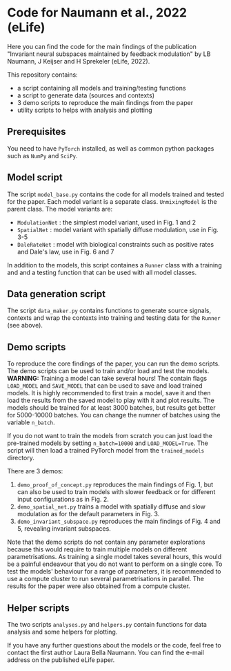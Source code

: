 # Code for Naumann et al., 2022 (eLife)

Here you can find the code for the main findings of the publication "Invariant neural subspaces maintained by feedback modulation" by LB Naumann, J Keijser and H Sprekeler (eLife, 2022).

This repository contains:
* a script containing all models and training/testing functions
* a script to generate data (sources and contexts)
* 3 demo scripts to reproduce the main findings from the paper
* utility scripts to helps with analysis and plotting

## Prerequisites
You need to have `PyTorch` installed, as well as common python packages such as `NumPy` and `SciPy`.

## Model script
The script `model_base.py` contains the code for all models trained and tested for the paper. Each model variant is a separate class.
`UnmixingModel` is the parent class. The model variants are:
* `ModulationNet` : the simplest model variant, used in Fig. 1 and 2
* `SpatialNet` : model variant with spatially diffuse modulation, use in Fig. 3-5
* `DaleRateNet` : model with biological constraints such as positive rates and Dale's law, use in Fig. 6 and 7

In addition to the models, this script containes a `Runner` class with a training and and a testing function that can be used with all model classes.

## Data generation script
The script `data_maker.py` contains functions to generate source signals, contexts and wrap the contexts into training and testing data for the `Runner` (see above).

## Demo scripts

To reproduce the core findings of the paper, you can run the demo scripts. The demo scripts can be used to train and/or load and test the models.
**WARNING:** Training a model can take several hours!
The contain flags `LOAD_MODEL` and `SAVE_MODEL` that can be used to save and load trained models.
It is highly recommended to first train a model, save it and then load the results from the saved model to play with it and plot results.
The models should be trained for at least 3000 batches, but results get better for 5000-10000 batches.
You can change the numner of batches using the variable `n_batch`.

If you do not want to train the models from scratch you can just load the pre-trained models by setting `n_batch=10000` and `LOAD_MODEL=True`.
The script will then load a trained PyTorch model from the `trained_models` directory.

There are 3 demos:

1. `demo_proof_of_concept.py` reproduces the main findings of Fig. 1, but can also be used to train models with slower feedback or for different input configurations as in Fig. 2.
2. `demo_spatial_net.py` trains a model with spatially diffuse and slow modulation as for the default parameters in Fig. 3.
3. `demo_invariant_subspace.py` reproduces the main findings of Fig. 4 and 5, revealing invariant subspaces.

Note that the demo scripts do not contain any parameter explorations because this would require to train multiple models on different parametrisations.
As training a single model takes several hours, this would be a painful endeavour that you do not want to perform on a single core.
To test the models' behaviour for a range of parameters, it is recommended to use a compute cluster to run several parametrisations in parallel.
The results for the paper were also obtained from a compute cluster.

## Helper scripts
The two scripts `analyses.py` and `helpers.py` contain functions for data analysis and some helpers for plotting.

If you have any further questions about the models or the code, feel free to contact the first author Laura Bella Naumann. You can find the e-mail address on the published eLife paper.
